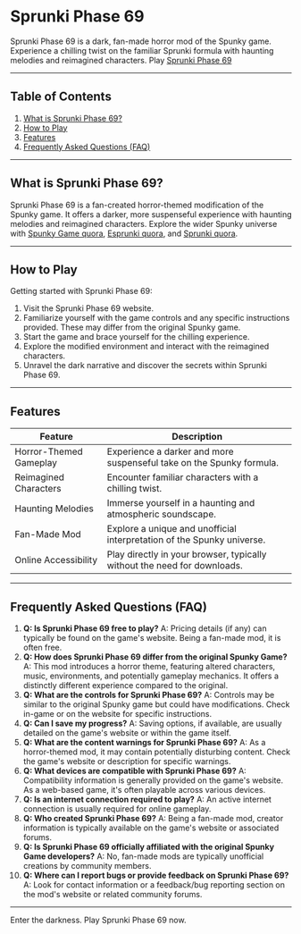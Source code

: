 # Sprunki Phase 69

Sprunki Phase 69 is a dark, fan-made horror mod of the Spunky game.  Experience a chilling twist on the familiar Sprunki formula with haunting melodies and reimagined characters. Play [Sprunki Phase 69](https://spunky.games/sprunki-phase-69)


---

## Table of Contents

1. [What is Sprunki Phase 69?](#what-is-sprunki-phase-69)
2. [How to Play](#how-to-play)
3. [Features](#features)
4. [Frequently Asked Questions (FAQ)](#faq)


---

## What is Sprunki Phase 69? <a name="what-is-sprunki-phase-69"></a>

Sprunki Phase 69 is a fan-created horror-themed modification of the Spunky game. It offers a darker, more suspenseful experience with haunting melodies and reimagined characters.  Explore the wider Spunky universe with [Spunky Game quora](https://spunkygame.quora.com/), [Esprunki quora](https://esprunki.quora.com/), and [Sprunki quora](https://sprunki.quora.com/).


---

## How to Play <a name="how-to-play"></a>

Getting started with Sprunki Phase 69:

1. Visit the Sprunki Phase 69 website.
2. Familiarize yourself with the game controls and any specific instructions provided.  These may differ from the original Spunky game.
3. Start the game and brace yourself for the chilling experience.
4. Explore the modified environment and interact with the reimagined characters.
5.  Unravel the dark narrative and discover the secrets within Sprunki Phase 69.


---

## Features <a name="features"></a>

| Feature | Description |
|---|---|
| Horror-Themed Gameplay | Experience a darker and more suspenseful take on the Spunky formula. |
| Reimagined Characters | Encounter familiar characters with a chilling twist. |
| Haunting Melodies | Immerse yourself in a haunting and atmospheric soundscape. |
| Fan-Made Mod | Explore a unique and unofficial interpretation of the Spunky universe. |
| Online Accessibility | Play directly in your browser, typically without the need for downloads. |


---

## Frequently Asked Questions (FAQ) <a name="faq"></a>

1. **Q: Is Sprunki Phase 69 free to play?** A: Pricing details (if any) can typically be found on the game's website.  Being a fan-made mod, it is often free.
2. **Q: How does Sprunki Phase 69 differ from the original Spunky Game?** A: This mod introduces a horror theme, featuring altered characters, music, environments, and potentially gameplay mechanics.  It offers a distinctly different experience compared to the original.
3. **Q: What are the controls for Sprunki Phase 69?** A: Controls may be similar to the original Spunky game but could have modifications.  Check in-game or on the website for specific instructions.
4. **Q: Can I save my progress?** A: Saving options, if available, are usually detailed on the game's website or within the game itself.
5. **Q: What are the content warnings for Sprunki Phase 69?** A:  As a horror-themed mod, it may contain potentially disturbing content.  Check the game's website or description for specific warnings.
6. **Q:  What devices are compatible with Sprunki Phase 69?** A: Compatibility information is generally provided on the game's website.  As a web-based game, it's often playable across various devices.
7. **Q:  Is an internet connection required to play?** A: An active internet connection is usually required for online gameplay.
8. **Q: Who created Sprunki Phase 69?** A: Being a fan-made mod, creator information is typically available on the game's website or associated forums.
9. **Q: Is Sprunki Phase 69 officially affiliated with the original Spunky Game developers?**  A: No, fan-made mods are typically unofficial creations by community members.
10. **Q: Where can I report bugs or provide feedback on Sprunki Phase 69?** A:  Look for contact information or a feedback/bug reporting section on the mod's website or related community forums.


---


Enter the darkness. Play Sprunki Phase 69 now.
